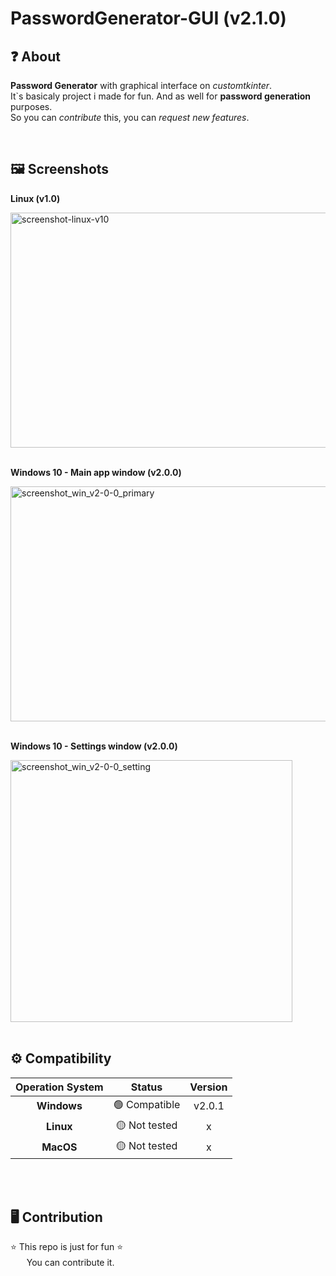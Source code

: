 # PasswordGenerator-GUI (v2.1.0)
## ❓ About
**Password Generator** with graphical interface on *customtkinter*. <br>
It`s basicaly project i made for fun. And as well for **password generation** purposes. <br>
So you can *contribute* this, you can *request new features*.

<br>

## 🖼️ Screenshots
**Linux (v1.0)** <br>

<img src='./images/screenshot_linux_v10.png' width=642 height=376 alt='screenshot-linux-v10'>
<br><br>

**Windows 10 - Main app window (v2.0.0)** <br>

<img src='./images/screenshot_win_v2-0-0_primary.png' width=642 height=376 alt='screenshot_win_v2-0-0_primary'>
<br><br>

**Windows 10 - Settings window (v2.0.0)** <br>

<img src='./images/screenshot_win_v2-0-0_settings.png' width=451 height=419 alt='screenshot_win_v2-0-0_setting'>
<br><br>

## ⚙️ Compatibility
| **Operation System** | **Status** | **Version**|
| :---------: | :-----------: | :-----------: |
| **Windows** | 🟢 Compatible | v2.0.1 |
| **Linux** | 🟡 Not tested | x |
| **MacOS** | 🟡 Not tested | x |

<br><br>

## 🖥️ Contribution
⭐ This repo is just for fun ⭐
<br>
ㅤㅤYou can contribute it.
